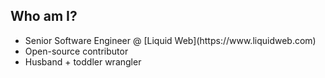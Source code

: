 ## Who am I?

* <!-- .element: class="fragment" --> Senior Software Engineer @ [Liquid Web](https://www.liquidweb.com)
* <!-- .element: class="fragment" --> Open-source contributor
* <!-- .element: class="fragment" --> Husband + toddler wrangler
